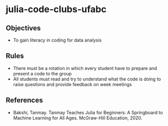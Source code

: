 # julia-code-clubs-ufabc

## Objectives

 * To gain literacy in coding for data analysis

## Rules

 * There must be a rotation in which every student have to prepare and present a code to the group
 * All students must read and try to understand what the code is doing to raise questions and provide feedback on week meetings

## References

 * Bakshi, Tanmay. Tanmay Teaches Julia for Beginners: A Springboard to Machine Learning for All Ages. McGraw-Hill Education, 2020.
